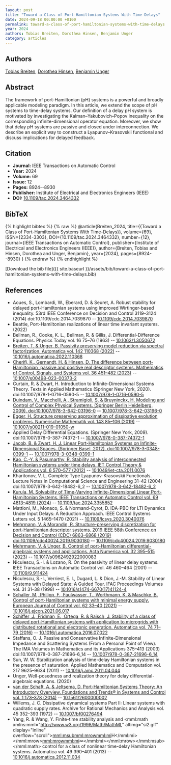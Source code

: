 ```yaml
---
layout: post
title: "Toward a Class of Port-Hamiltonian Systems With Time-Delays"
date: 2024-09-18 00:00:00 +0100
permalink: toward-a-class-of-port-hamiltonian-systems-with-time-delays
year: 2024
authors: Tobias Breiten, Dorothea Hinsen, Benjamin Unger
category: articles
---
```

 
## Authors
[Tobias Breiten](authors/tobias-breiten), [Dorothea Hinsen](authors/dorothea-hinsen), [Benjamin Unger](authors/benjamin-unger)
 
## Abstract
The framework of port-Hamiltonian (pH) systems is a powerful and broadly applicable modeling paradigm. In this article, we extend the scope of pH systems to time-delay systems. Our definition of a delay pH system is motivated by investigating the Kalman–Yakubovich–Popov inequality on the corresponding infinite-dimensional operator equation. Moreover, we show that delay pH systems are passive and closed under interconnection. We describe an explicit way to construct a Lyapunov–Krasovskii functional and discuss implications for delayed feedback.
 
## Citation
- **Journal:** IEEE Transactions on Automatic Control
- **Year:** 2024
- **Volume:** 69
- **Issue:** 12
- **Pages:** 8924--8930
- **Publisher:** Institute of Electrical and Electronics Engineers (IEEE)
- **DOI:** [10.1109/tac.2024.3464332](https://doi.org/10.1109/tac.2024.3464332)
 
## BibTeX
{% highlight bibtex %}
{% raw %}
@article{Breiten_2024,
  title={{Toward a Class of Port-Hamiltonian Systems With Time-Delays}},
  volume={69},
  ISSN={2334-3303},
  DOI={10.1109/tac.2024.3464332},
  number={12},
  journal={IEEE Transactions on Automatic Control},
  publisher={Institute of Electrical and Electronics Engineers (IEEE)},
  author={Breiten, Tobias and Hinsen, Dorothea and Unger, Benjamin},
  year={2024},
  pages={8924--8930}
}
{% endraw %}
{% endhighlight %}
 
[Download the bib file]({{ site.baseurl }}/assets/bib/toward-a-class-of-port-hamiltonian-systems-with-time-delays.bib)
 
## References
- Aoues, S., Lombardi, W., Eberard, D. & Seuret, A. Robust stability for delayed port-Hamiltonian systems using improved Wirtinger-based inequality. 53rd IEEE Conference on Decision and Control 3119–3124 (2014) doi:10.1109/cdc.2014.7039870 -- [10.1109/cdc.2014.7039870](https://doi.org/10.1109/cdc.2014.7039870)
- Beattie, Port-Hamiltonian realizations of linear time invariant systems. (2022)
- Bellman, R., Cooke, K. L., Bellman, R. & Gillis, J. Differential-Difference Equations. Physics Today vol. 16 75–76 (1963) -- [10.1063/1.3050672](https://doi.org/10.1063/1.3050672)
- [Breiten, T. & Unger, B. Passivity preserving model reduction via spectral factorization. Automatica vol. 142 110368 (2022)](passivity-preserving-model-reduction-via-spectral-factorization) -- [10.1016/j.automatica.2022.110368](https://doi.org/10.1016/j.automatica.2022.110368)
- [Cherifi, K., Gernandt, H. & Hinsen, D. The difference between port-Hamiltonian, passive and positive real descriptor systems. Mathematics of Control, Signals, and Systems vol. 36 451–482 (2023)](the-difference-between-port-hamiltonian-passive-and-positive-real-descriptor-systems) -- [10.1007/s00498-023-00373-2](https://doi.org/10.1007/s00498-023-00373-2)
- Curtain, R. & Zwart, H. Introduction to Infinite-Dimensional Systems Theory. Texts in Applied Mathematics (Springer New York, 2020). doi:10.1007/978-1-0716-0590-5 -- [10.1007/978-1-0716-0590-5](https://doi.org/10.1007/978-1-0716-0590-5)
- [Duindam, V., Macchelli, A., Stramigioli, S. & Bruyninckx, H. Modeling and Control of Complex Physical Systems. (Springer Berlin Heidelberg, 2009). doi:10.1007/978-3-642-03196-0](modeling-and-control-of-complex-physical-systems) -- [10.1007/978-3-642-03196-0](https://doi.org/10.1007/978-3-642-03196-0)
- [Egger, H. Structure preserving approximation of dissipative evolution problems. Numerische Mathematik vol. 143 85–106 (2019)](structure-preserving-approximation-of-dissipative-evolution-problems) -- [10.1007/s00211-019-01050-w](https://doi.org/10.1007/s00211-019-01050-w)
- Applied Delay Differential Equations. (Springer New York, 2009). doi:10.1007/978-0-387-74372-1 -- [10.1007/978-0-387-74372-1](https://doi.org/10.1007/978-0-387-74372-1)
- [Jacob, B. & Zwart, H. J. Linear Port-Hamiltonian Systems on Infinite-Dimensional Spaces. (Springer Basel, 2012). doi:10.1007/978-3-0348-0399-1](linear-port-hamiltonian-systems-on-infinite-dimensional-spaces) -- [10.1007/978-3-0348-0399-1](https://doi.org/10.1007/978-3-0348-0399-1)
- [Kao, C.-Y. & Pasumarthy, R. Stability analysis of interconnected Hamiltonian systems under time delays. IET Control Theory &amp; Applications vol. 6 570–577 (2012)](stability-analysis-of-interconnected-hamiltonian-systems-under-time-delays) -- [10.1049/iet-cta.2011.0076](https://doi.org/10.1049/iet-cta.2011.0076)
- Kharitonov, V. L. Complete Type Lyapunov-Krasovskii Functionals. Lecture Notes in Computational Science and Engineering 31–42 (2004) doi:10.1007/978-3-642-18482-6_2 -- [10.1007/978-3-642-18482-6_2](https://doi.org/10.1007/978-3-642-18482-6_2)
- [Kurula, M. Solvability of Time-Varying Infinite-Dimensional Linear Port-Hamiltonian Systems. IEEE Transactions on Automatic Control vol. 69 4813–4819 (2024)](solvability-of-time-varying-infinite-dimensional-linear-port-hamiltonian-systems) -- [10.1109/tac.2024.3355852](https://doi.org/10.1109/tac.2024.3355852)
- Mattioni, M., Monaco, S. & Normand-Cyrot, D. IDA-PBC for LTI Dynamics Under Input Delays: A Reduction Approach. IEEE Control Systems Letters vol. 5 1465–1470 (2021) -- [10.1109/lcsys.2020.3040076](https://doi.org/10.1109/lcsys.2020.3040076)
- [Mehrmann, V. & Morandin, R. Structure-preserving discretization for port-Hamiltonian descriptor systems. 2019 IEEE 58th Conference on Decision and Control (CDC) 6863–6868 (2019) doi:10.1109/cdc40024.2019.9030180](structure-preserving-discretization-for-port-hamiltonian-descriptor-systems) -- [10.1109/cdc40024.2019.9030180](https://doi.org/10.1109/cdc40024.2019.9030180)
- [Mehrmann, V. & Unger, B. Control of port-Hamiltonian differential-algebraic systems and applications. Acta Numerica vol. 32 395–515 (2023)](control-of-port-hamiltonian-differential-algebraic-systems-and-applications) -- [10.1017/s0962492922000083](https://doi.org/10.1017/s0962492922000083)
- Niculescu, S.-I. & Lozano, R. On the passivity of linear delay systems. IEEE Transactions on Automatic Control vol. 46 460–464 (2001) -- [10.1109/9.911424](https://doi.org/10.1109/9.911424)
- Niculescu, S.-I., Verriest, E. I., Dugard, L. & Dion, J.-M. Stability of Linear Systems with Delayed State: A Guided Tour. IFAC Proceedings Volumes vol. 31 31–38 (1998) -- [10.1016/s1474-6670(17)41124-4](https://doi.org/10.1016/s1474-6670(17)41124-4)
- [Schaller, M., Philipp, F., Faulwasser, T., Worthmann, K. & Maschke, B. Control of port-Hamiltonian systems with minimal energy supply. European Journal of Control vol. 62 33–40 (2021)](control-of-port-hamiltonian-systems-with-minimal-energy-supply) -- [10.1016/j.ejcon.2021.06.017](https://doi.org/10.1016/j.ejcon.2021.06.017)
- [Schiffer, J., Fridman, E., Ortega, R. & Raisch, J. Stability of a class of delayed port-Hamiltonian systems with application to microgrids with distributed rotational and electronic generation. Automatica vol. 74 71–79 (2016)](stability-of-a-class-of-delayed-port-hamiltonian-systems-with-application-to-microgrids-with-distributed-rotational-and-electronic-generation) -- [10.1016/j.automatica.2016.07.022](https://doi.org/10.1016/j.automatica.2016.07.022)
- Staffans, O. J. Passive and Conservative Infinite-Dimensional Impedance and Scattering Systems (From a Personal Point of View). The IMA Volumes in Mathematics and its Applications 375–413 (2003) doi:10.1007/978-0-387-21696-6_14 -- [10.1007/978-0-387-21696-6_14](https://doi.org/10.1007/978-0-387-21696-6_14)
- Sun, W. W. Stabilization analysis of time-delay Hamiltonian systems in the presence of saturation. Applied Mathematics and Computation vol. 217 9625–9634 (2011) -- [10.1016/j.amc.2011.04.044](https://doi.org/10.1016/j.amc.2011.04.044)
- Unger, Well-posedness and realization theory for delay differential-algebraic equations. (2020)
- [van der Schaft, A. & Jeltsema, D. Port-Hamiltonian Systems Theory: An Introductory Overview. Foundations and Trends® in Systems and Control vol. 1 173–378 (2014)](port-hamiltonian-systems-theory-an-introductory-overview) -- [10.1561/2600000002](https://doi.org/10.1561/2600000002)
- Willems, J. C. Dissipative dynamical systems Part II: Linear systems with quadratic supply rates. Archive for Rational Mechanics and Analysis vol. 45 352–393 (1972) -- [10.1007/bf00276494](https://doi.org/10.1007/bf00276494)
- Yang, R. & Wang, Y. Finite-time stability analysis and <mml:math xmlns:mml="http://www.w3.org/1998/Math/MathML" altimg="si2.gif" display="inline" overflow="scroll"><mml:msub><mml:mrow><mml:mi>H</mml:mi></mml:mrow><mml:mrow><mml:mi>∞</mml:mi></mml:mrow></mml:msub></mml:math> control for a class of nonlinear time-delay Hamiltonian systems. Automatica vol. 49 390–401 (2013) -- [10.1016/j.automatica.2012.11.034](https://doi.org/10.1016/j.automatica.2012.11.034)

